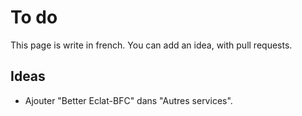 # To do
This page is write in french. You can add an idea, with pull requests.

## Ideas
- Ajouter "Better Eclat-BFC" dans "Autres services".
